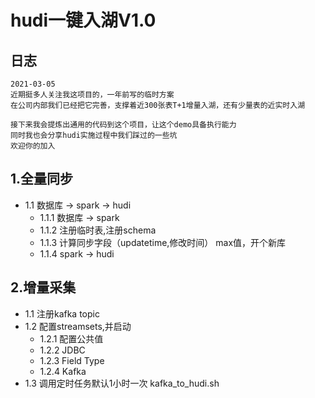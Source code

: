 # hudi一键入湖V1.0

## 日志
```
2021-03-05
近期挺多人关注我这项目的，一年前写的临时方案
在公司内部我们已经把它完善，支撑着近300张表T+1增量入湖，还有少量表的近实时入湖

接下来我会提炼出通用的代码到这个项目，让这个demo具备执行能力
同时我也会分享hudi实施过程中我们踩过的一些坑
欢迎你的加入
```

## 1.全量同步
* 1.1 数据库 -> spark -> hudi
   * 1.1.1 数据库 -> spark
   * 1.1.2 注册临时表,注册schema
   * 1.1.3 计算同步字段（updatetime,修改时间） max值，开个新库
   * 1.1.4 spark -> hudi

## 2.增量采集
* 1.1 注册kafka topic
* 1.2 配置streamsets,并启动
    * 1.2.1 配置公共值
    * 1.2.2 JDBC
    * 1.2.3 Field Type 
    * 1.2.4 Kafka
* 1.3 调用定时任务默认1小时一次 kafka_to_hudi.sh
